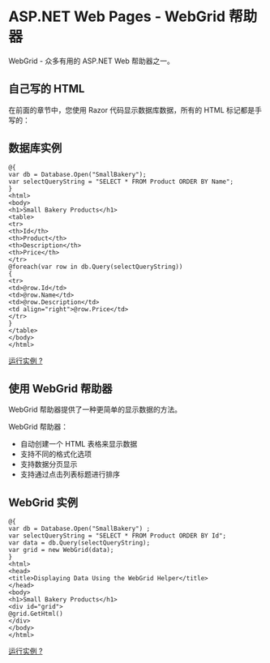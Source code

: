 
# ASP.NET Web Pages - WebGrid 帮助器

WebGrid - 众多有用的 ASP.NET Web 帮助器之一。

## 自己写的 HTML

在前面的章节中，您使用 Razor 代码显示数据库数据，所有的 HTML 标记都是手写的：

## 数据库实例

```
@{  
var db = Database.Open("SmallBakery");  
var selectQueryString = "SELECT * FROM Product ORDER BY Name";  
}  
<html>  
<body>  
<h1>Small Bakery Products</h1>  
<table>  
<tr>  
<th>Id</th>  
<th>Product</th>  
<th>Description</th>  
<th>Price</th>  
</tr>  
@foreach(var row in db.Query(selectQueryString))  
{  
<tr>  
<td>@row.Id</td>  
<td>@row.Name</td>  
<td>@row.Description</td>  
<td align="right">@row.Price</td>  
</tr>  
}  
</table>  
</body>  
</html>
```

[运行实例 ?](/try/showfile_c.php?filename=try_webpages_cs_003)  

## 使用 WebGrid 帮助器

WebGrid 帮助器提供了一种更简单的显示数据的方法。

WebGrid 帮助器：

*   自动创建一个 HTML 表格来显示数据
*   支持不同的格式化选项
*   支持数据分页显示
*   支持通过点击列表标题进行排序

## WebGrid 实例

```
@{  
var db = Database.Open("SmallBakery") ;  
var selectQueryString = "SELECT * FROM Product ORDER BY Id";  
var data = db.Query(selectQueryString);  
var grid = new WebGrid(data);  
}  
<html>  
<head>  
<title>Displaying Data Using the WebGrid Helper</title>  
</head>  
<body>  
<h1>Small Bakery Products</h1>  
<div id="grid">  
@grid.GetHtml()  
</div>  
</body>  
</html>
```

[运行实例 ?](/try/showfile_c.php?filename=try_webpages_cs_004)  


